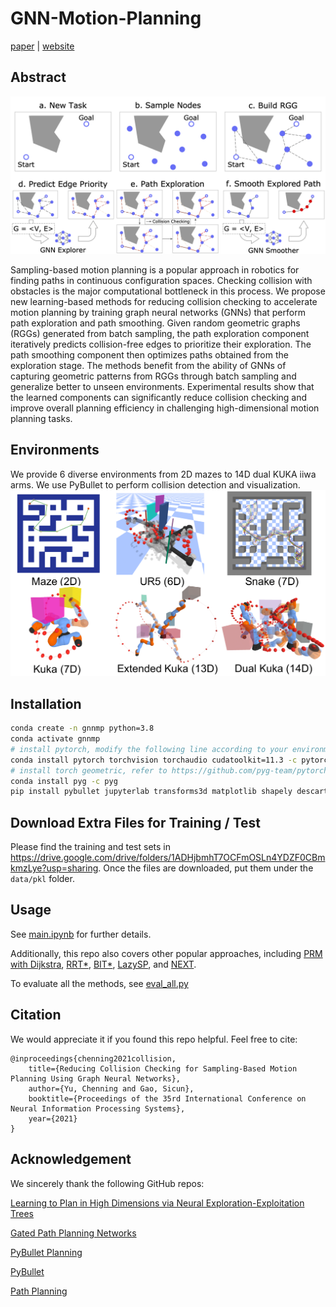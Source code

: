 # GNN-Motion-Planning

[paper](https://rainorangelemon.github.io/NeurIPS2021/paper.pdf) | [website](https://rainorangelemon.github.io/NeurIPS2021/)

## Abstract

![framework](./data/images/framework.png)

Sampling-based motion planning is a popular approach in robotics for finding paths in continuous configuration spaces. Checking collision with obstacles is the major computational bottleneck in this process. We propose new learning-based methods for reducing collision checking to accelerate motion planning by training graph neural networks (GNNs) that perform path exploration and path smoothing. Given random geometric graphs (RGGs) generated from batch sampling, the path exploration component iteratively predicts collision-free edges to prioritize their exploration. The path smoothing component then optimizes paths obtained from the exploration stage. The methods benefit from the ability of GNNs of capturing geometric patterns from RGGs through batch sampling and generalize better to unseen environments. Experimental results show that the learned components can significantly reduce collision checking and improve overall planning efficiency in challenging high-dimensional motion planning tasks.

## Environments

We provide 6 diverse environments from 2D mazes to 14D dual KUKA iiwa arms. We use PyBullet to perform collision detection and visualization.
![envs](./data/images/envs.png)

## Installation
```bash
conda create -n gnnmp python=3.8
conda activate gnnmp
# install pytorch, modify the following line according to your environment
conda install pytorch torchvision torchaudio cudatoolkit=11.3 -c pytorch
# install torch geometric, refer to https://github.com/pyg-team/pytorch_geometric
conda install pyg -c pyg
pip install pybullet jupyterlab transforms3d matplotlib shapely descartes
```

## Download Extra Files for Training / Test
Please find the training and test sets in https://drive.google.com/drive/folders/1ADHjbmhT7OCFmOSLn4YDZF0CBmkmzLye?usp=sharing. Once the files are downloaded, put them under the `data/pkl` folder.

## Usage
See [main.ipynb](./main.ipynb) for further details.

Additionally, this repo also covers other popular approaches, including [PRM with Dijkstra](./algorithm/dijkstra.py), [RRT*](./algorithm/tsa.py), [BIT*](./algorithm/bit_star.py), [LazySP](./algorithm/lazy_sp.py), and [NEXT](./algorithm/tsa.py).

To evaluate all the methods, see [eval_all.py](./eval_all.py)

## Citation

We would appreciate it if you found this repo helpful. Feel free to cite:

```
@inproceedings{chenning2021collision,
    title={Reducing Collision Checking for Sampling-Based Motion Planning Using Graph Neural Networks},
    author={Yu, Chenning and Gao, Sicun},
    booktitle={Proceedings of the 35rd International Conference on Neural Information Processing Systems},
    year={2021}
}
```

## Acknowledgement

We sincerely thank the following GitHub repos:

[Learning to Plan in High Dimensions via Neural Exploration-Exploitation Trees](https://github.com/NeurEXT/NEXT-learning-to-plan)

[Gated Path Planning Networks](https://github.com/RLAgent/gated-path-planning-networks)

[PyBullet Planning](https://github.com/caelan/pybullet-planning)

[PyBullet](https://github.com/bulletphysics/bullet3)

[Path Planning](https://github.com/zhm-real/PathPlanning)
